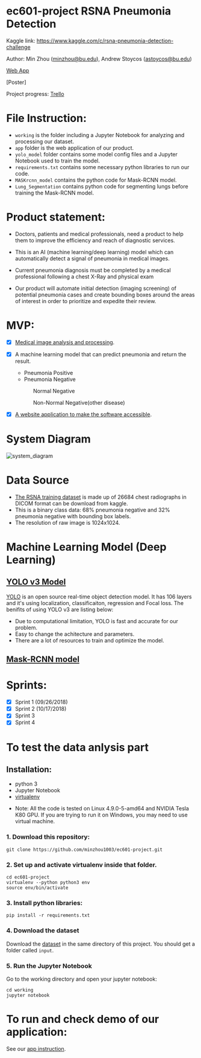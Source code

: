# ec601-project RSNA Pneumonia Detection
 
Kaggle link: https://www.kaggle.com/c/rsna-pneumonia-detection-challenge

Author: 
Min Zhou (minzhou@bu.edu), Andrew Stoycos (astoycos@bu.edu)

[Web App](https://github.com/minzhou1003/ec601-project/tree/master/app)

[Poster]



Project progress:
[Trello](https://trello.com/b/tm5CsmTN/sprint-1) 


# File Instruction:
* `working`  is the folder including a Jupyter Notebook for analyzing and processing our dataset.
* `app` folder is the web application of our product.
* `yolo_model` folder contains some model config files and a Jupyter Notebook used to train the model.
* `requirements.txt` contains some necessary python libraries to run our code.
* `MASKrcnn_model` contains the python code for Mask-RCNN model.
* `Lung_Segmentation` contains python code for segmenting lungs before training the Mask-RCNN model. 

# Product statement:

* Doctors, patients and medical professionals, need a product to help 
them to improve the efficiency and reach of diagnostic services. 

* This is an AI (machine learning/deep learning) model which can automatically detect a signal of pneumonia in medical images. 

* Current pneumonia diagnosis must be completed by a medical professional following a chest X-Ray and physical exam

* Our product will automate initial detection (imaging screening) of potential pneumonia cases and create bounding boxes around the areas of interest in order to prioritize and expedite their review. 


# MVP:

 - [x] [Medical image analysis and processing](https://github.com/minzhou1003/ec601-project/blob/master/data-analysis-of-rsna-library.ipynb).</li>
 - [x] A machine learning model that can predict pneumonia and return the result.
    <ul>
    <li>Pneumonia Positive</li>
    <li>Pneumonia Negative</li>
      <ul>Normal Negative</ul>
      <ul>Non-Normal Negative(other disease)</ul>
    </ul>
  - [x] [A website application to make the software accessible](https://github.com/minzhou1003/ec601-project/tree/master/app).


# System Diagram
![system_diagram](app/static/system_diagram.jpg)

# Data Source

- [The RSNA training dataset](https://www.kaggle.com/c/rsna-pneumonia-detection-challenge/data) is made up of 26684 chest radiographs in DICOM format can be download from kaggle. 
- This is a binary class data: 68% pneumonia negative and 32% pneumonia negative with bounding box labels.
- The resolution of raw image is 1024x1024.


# Machine Learning Model (Deep Learning)

## [YOLO v3 Model](https://github.com/minzhou1003/ec601-project/tree/master/yolo_model)

[YOLO](https://pjreddie.com/darknet/yolo/) is an open source real-time object detection model. It has 106 layers and it's using localization, classificaiton, regression and Focal loss. The benifits of using YOLO v3 are listing below:

- Due to computational limitation, YOLO is fast and accurate for our problem.
- Easy to change the achitecture and parameters.
- There are a lot of resources to train and optimize the model.



## [Mask-RCNN model](https://github.com/minzhou1003/ec601-project/tree/master/MASKrcnn_model)


# Sprints:

- [x] Sprint 1 (09/26/2018) 
- [x] Sprint 2 (10/17/2018)
- [x] Sprint 3 
- [x] Sprint 4

# To test the data anlysis part

## Installation:
- python 3
- Jupyter Notebook
- [virtualenv](https://cloud.google.com/python/setup)
* Note: All the code is tested on Linux 4.9.0-5-amd64 and NVIDIA Tesla K80 GPU. If you are trying to run it on Windows, you may need to use virtual machine.

### 1. Download this repository:
```
git clone https://github.com/minzhou1003/ec601-project.git
```

### 2. Set up and activate virtualenv inside that folder.
```
cd ec601-project
virtualenv --python python3 env
source env/bin/activate
```

### 3. Install python libraries:
```
pip install -r requirements.txt
```

### 4. Download the dataset
Download the [dataset](https://www.kaggle.com/c/rsna-pneumonia-detection-challenge/data) in the same directory of this project. You should get a folder called `input`.

### 5. Run the Jupyter Notebook
Go to the working directory and open your jupyter notebook:
```
cd working
jupyter notebook
```

# To run and check demo of our application:
See our [app instruction](https://github.com/minzhou1003/ec601-project/tree/master/app#web-application-for-pneumonia-detection).
